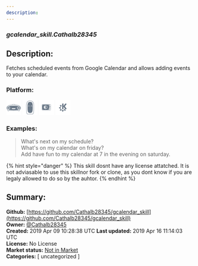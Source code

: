 ```yaml
---
description: 
---
```


### _gcalendar_skill.Cathalb28345_  
## Description:  
Fetches scheduled events from Google Calendar and allows adding events to your calendar.  
  
  
### Platform:  
 ![Mark I](../.gitbook/assets/mark-1-icon.png)  ![Mark II](../.gitbook/assets/mark-2-icon.png)  ![Picroft](../.gitbook/assets/picroft-icon.png)  ![plasmoid](../.gitbook/assets/kde.png)   
### Examples:  
> What's next on my schedule?  
> What's on my calendar on friday?  
> Add have fun to my calendar at 7 in the evening on saturday.  
  
{% hint style="danger" %}
This skill dosnt have any license attatched. It is not adviasable to use this skillnor fork or clone, as you dont know if you are legaly allowed to do so by the auhtor.
{% endhint %}
  
## Summary:  
**Github:** [https://github.com/Cathalb28345/gcalendar_skill](https://github.com/Cathalb28345/gcalendar_skill)  
**Owner:** [@Cathalb28345](https://github.com/Cathalb28345)  
**Created:** 2019 Apr 09 10:28:38 UTC  **Last updated:** 2019 Apr 16 11:14:03 UTC  
**License:** No License  
**Market status:** [Not in Market](https://market.mycroft.ai/skill/)  
**Categories:** [ uncategorized ]   
